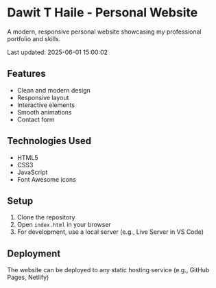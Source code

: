 # Dawit T Haile - Personal Website

A modern, responsive personal website showcasing my professional portfolio and skills.

Last updated: 2025-06-01 15:00:02

## Features
- Clean and modern design
- Responsive layout
- Interactive elements
- Smooth animations
- Contact form

## Technologies Used
- HTML5
- CSS3
- JavaScript
- Font Awesome icons

## Setup
1. Clone the repository
2. Open `index.html` in your browser
3. For development, use a local server (e.g., Live Server in VS Code)

## Deployment
The website can be deployed to any static hosting service (e.g., GitHub Pages, Netlify)
